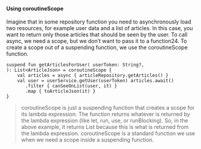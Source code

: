 #### Using coroutineScope

Imagine that in some repository function you need to asynchronously load two resources, for example user data and a list of articles. In this case, you want to return only those articles that should be seen by the user. To call async, we need a scope, but we don’t want to pass it to a function24. To create a scope out of a suspending function, we use the coroutineScope function.

```
suspend fun getArticlesForUser( userToken: String?,
): List<ArticleJson> = coroutineScope {
    val articles = async { articleRepository.getArticles() } 
    val user = userService.getUser(userToken) articles.await()
       .filter { canSeeOnList(user, it) }
       .map { toArticleJson(it) }
}
```

> coroutineScope is just a suspending function that creates a scope for its lambda expression. The function returns whatever is returned by the lambda expression (like let, run, use, or runBlocking). So, in the above example, it returns List<ArticleJson> because this is what is returned from the lambda expression.
coroutineScope is a standard function we use when we need a scope inside a suspending function.